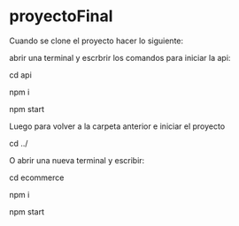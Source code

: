 # proyectoFinal


Cuando se clone el proyecto hacer lo siguiente:

abrir una terminal y escrbrir los comandos para iniciar la api:

cd api

npm i

npm start

Luego para volver a la carpeta anterior e iniciar el proyecto

cd ../

O abrir una nueva terminal y escribir:

cd ecommerce

npm i

npm start

